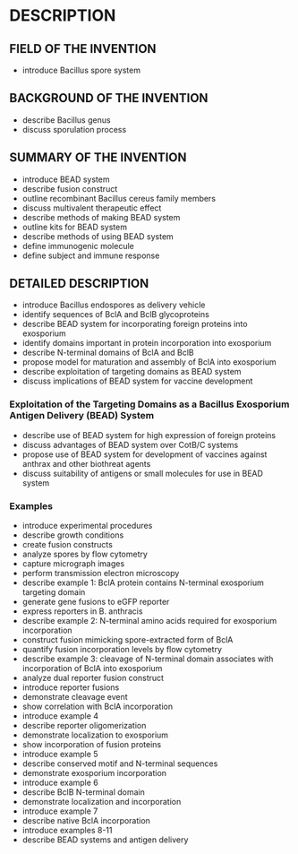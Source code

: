 # DESCRIPTION

## FIELD OF THE INVENTION

- introduce Bacillus spore system

## BACKGROUND OF THE INVENTION

- describe Bacillus genus
- discuss sporulation process

## SUMMARY OF THE INVENTION

- introduce BEAD system
- describe fusion construct
- outline recombinant Bacillus cereus family members
- discuss multivalent therapeutic effect
- describe methods of making BEAD system
- outline kits for BEAD system
- describe methods of using BEAD system
- define immunogenic molecule
- define subject and immune response

## DETAILED DESCRIPTION

- introduce Bacillus endospores as delivery vehicle
- identify sequences of BclA and BclB glycoproteins
- describe BEAD system for incorporating foreign proteins into exosporium
- identify domains important in protein incorporation into exosporium
- describe N-terminal domains of BclA and BclB
- propose model for maturation and assembly of BclA into exosporium
- describe exploitation of targeting domains as BEAD system
- discuss implications of BEAD system for vaccine development

### Exploitation of the Targeting Domains as a Bacillus Exosporium Antigen Delivery (BEAD) System

- describe use of BEAD system for high expression of foreign proteins
- discuss advantages of BEAD system over CotB/C systems
- propose use of BEAD system for development of vaccines against anthrax and other biothreat agents
- discuss suitability of antigens or small molecules for use in BEAD system

### Examples

- introduce experimental procedures
- describe growth conditions
- create fusion constructs
- analyze spores by flow cytometry
- capture micrograph images
- perform transmission electron microscopy
- describe example 1: BclA protein contains N-terminal exosporium targeting domain
- generate gene fusions to eGFP reporter
- express reporters in B. anthracis
- describe example 2: N-terminal amino acids required for exosporium incorporation
- construct fusion mimicking spore-extracted form of BclA
- quantify fusion incorporation levels by flow cytometry
- describe example 3: cleavage of N-terminal domain associates with incorporation of BclA into exosporium
- analyze dual reporter fusion construct
- introduce reporter fusions
- demonstrate cleavage event
- show correlation with BclA incorporation
- introduce example 4
- describe reporter oligomerization
- demonstrate localization to exosporium
- show incorporation of fusion proteins
- introduce example 5
- describe conserved motif and N-terminal sequences
- demonstrate exosporium incorporation
- introduce example 6
- describe BclB N-terminal domain
- demonstrate localization and incorporation
- introduce example 7
- describe native BclA incorporation
- introduce examples 8-11
- describe BEAD systems and antigen delivery

